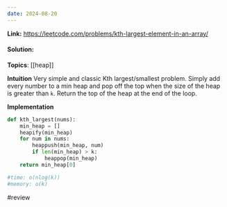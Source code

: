 ```yaml
---
date: 2024-08-20
---
```

**Link:** https://leetcode.com/problems/kth-largest-element-in-an-array/
#### Solution:

**Topics**: [[heap]]

**Intuition**
Very simple and classic Kth largest/smallest problem. Simply add every number to a min heap and pop off the top when the size of the heap is greater than `k`. Return the top of the heap at the end of the loop. 

**Implementation**
```python
def kth_largest(nums):
	min_heap = []
	heapify(min_heap)
	for num in nums:
		heappush(min_heap, num)
		if len(min_heap) > k:
			heappop(min_heap)
	return min_heap[0]

#time: o(nlog(k))
#memory: o(k)
```

#review 


